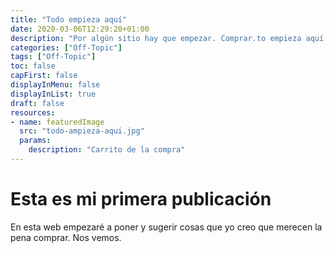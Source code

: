 ```yaml
---
title: "Todo empieza aquí"
date: 2020-03-06T12:29:20+01:00
description: "Por algún sitio hay que empezar. Comprar.to empieza aquí."
categories: ["Off-Topic"]
tags: ["Off-Topic"]
toc: false
capFirst: false
displayInMenu: false
displayInList: true
draft: false
resources:
- name: featuredImage
  src: "todo-ampieza-aqui.jpg"
  params:
    description: "Carrito de la compra"
---
```

# Esta es mi primera publicación

En esta web empezaré a poner y sugerir cosas que yo creo que merecen la pena comprar. Nos vemos.

